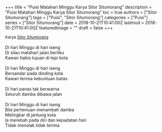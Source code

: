 +++
title = "Puisi Matahari Minggu Karya Sitor Situmorang"
description = "Puisi Matahari Minggu Karya Sitor Situmorang"
toc = true
authors = ["Sitor Situmorang"]
tags = ["Puisi", "Sitor Situmorang"]
categories = ["Puisi"]
series = ["Sitor Situmorang"]
date = 2018-10-21T10:41:00Z
lastmod = 2018-10-21T10:41:00Z
featuredImage = ""
draft = false
+++

<div style="text-align: justify;">
<div style="font-size: small;">Karya <a href="/authors/sitor-situmorang/" target="_blank">Sitor Situmorang</a></div><br />
Di hari Minggu di hari iseng<br />Di silau matahari jalan berliku<br />Kawan habis tujuan di tepi kota<br /><br />Di hari Minggu di hari iseng<br />Bersandar pada dinding kota<br />Kawan terima kebuntuan batas<br /><br />Di hari panas tak berwarna<br />Seluruh damba dibawa jalan<br /><br />Di hari Minggu di hari iseng<br />Bila pertemuan menambah damba<br />Melingkar di jantung kota<br />Ia merebah pada diri dan kepadatan hari<br />Tidak menolak tidak terima</div>

